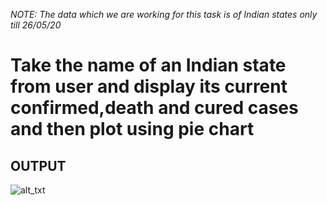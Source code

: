 *NOTE: The data which we are working for this task is of Indian states only till  26/05/20*

# Take the name of an Indian state from user and display its current confirmed,death and cured cases and then plot using pie chart

## OUTPUT

![alt_txt](https://github.com/sumyak/COVID-19/blob/master/task%207/Screenshot%20(308).png?raw=true)

